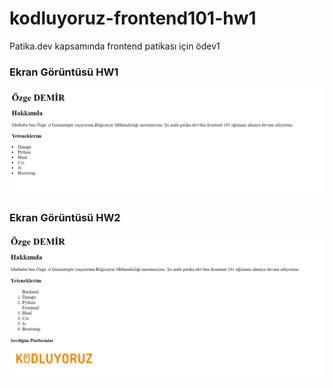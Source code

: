 # kodluyoruz-frontend101-hw1
Patika.dev kapsamında frontend patikası için ödev1

### Ekran Görüntüsü HW1
<img src="HW1/assets/Ekran görüntüsü 2023-08-02 122005.png" width="auto"><br/></hr>

### Ekran Görüntüsü HW2
<img src="HW2/Ekran görüntüsü 2023-08-02 124224.png" width="auto"><br/></hr>


